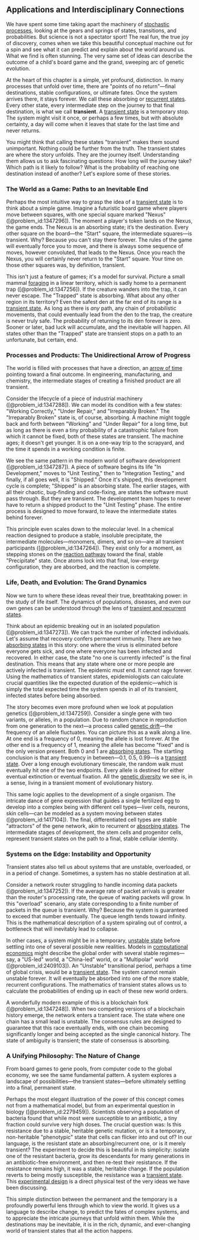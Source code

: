 ## Applications and Interdisciplinary Connections

We have spent some time taking apart the machinery of [stochastic processes](@article_id:141072), looking at the gears and springs of states, transitions, and probabilities. But science is not a spectator sport! The real fun, the true joy of discovery, comes when we take this beautiful conceptual machine out for a spin and see what it can predict and explain about the world around us. What we find is often stunning. The very same set of ideas can describe the outcome of a child's board game and the grand, sweeping arc of genetic evolution.

At the heart of this chapter is a simple, yet profound, distinction. In many processes that unfold over time, there are "points of no return"—final destinations, stable configurations, or ultimate fates. Once the system arrives there, it stays forever. We call these absorbing or [recurrent states](@article_id:276475). Every other state, every intermediate step on the journey to that final destination, is what we call **transient**. A [transient state](@article_id:260116) is a temporary stop. The system might visit it once, or perhaps a few times, but with absolute certainty, a day will come when it leaves that state for the last time and never returns.

You might think that calling these states "transient" makes them sound unimportant. Nothing could be further from the truth. The transient states are where the story unfolds. They are the journey itself. Understanding them allows us to ask fascinating questions: How long will the journey take? Which path is it likely to follow? What is the probability of reaching one destination instead of another? Let's explore some of these stories.

### The World as a Game: Paths to an Inevitable End

Perhaps the most intuitive way to grasp the idea of a [transient state](@article_id:260116) is to think about a simple game. Imagine a futuristic board game where players move between squares, with one special square marked "Nexus" ([@problem_id:1347296]). The moment a player's token lands on the Nexus, the game ends. The Nexus is an absorbing state; it’s the destination. Every other square on the board—the "Start" square, the intermediate squares—is transient. Why? Because you can't stay there forever. The rules of the game will eventually force you to move, and there is always some sequence of moves, however convoluted, that leads to the Nexus. Once you reach the Nexus, you will certainly never return to the "Start" square. Your time on those other squares was, by definition, transient.

This isn't just a feature of games; it's a model for survival. Picture a small mammal [foraging](@article_id:180967) in a linear territory, which is sadly home to a permanent trap ([@problem_id:1347256]). If the creature wanders into the trap, it can never escape. The "Trapped" state is absorbing. What about any other region in its territory? Even the safest den at the far end of its range is a [transient state](@article_id:260116). As long as there is *any* path, any chain of probabilistic movements, that could eventually lead from the den to the trap, the creature is never truly safe. The probability of returning to its den forever is zero. Sooner or later, bad luck will accumulate, and the inevitable will happen. All states other than the "Trapped" state are transient stops on a path to an unfortunate, but certain, end.

### Processes and Products: The Unidirectional Arrow of Progress

The world is filled with processes that have a direction, an [arrow of time](@article_id:143285) pointing toward a final outcome. In engineering, manufacturing, and chemistry, the intermediate stages of creating a finished product are all transient.

Consider the lifecycle of a piece of industrial machinery ([@problem_id:1347288]). We can model its condition with a few states: "Working Correctly," "Under Repair," and "Irreparably Broken." The "Irreparably Broken" state is, of course, absorbing. A machine might toggle back and forth between "Working" and "Under Repair" for a long time, but as long as there is even a tiny probability of a catastrophic failure from which it cannot be fixed, both of these states are transient. The machine ages; it doesn't get younger. It is on a one-way trip to the scrapyard, and the time it spends in a working condition is finite.

We see the same pattern in the modern world of software development ([@problem_id:1347287]). A piece of software begins its life "In Development," moves to "Unit Testing," then to "Integration Testing," and finally, if all goes well, it is "Shipped." Once it's shipped, this development cycle is complete; "Shipped" is an absorbing state. The earlier stages, with all their chaotic, bug-finding and code-fixing, are states the software must pass through. But they are transient. The development team hopes to never have to return a shipped product to the "Unit Testing" phase. The entire process is designed to move forward, to leave the intermediate states behind forever.

This principle even scales down to the molecular level. In a chemical reaction designed to produce a stable, insoluble precipitate, the intermediate molecules—monomers, dimers, and so on—are all transient participants ([@problem_id:1347264]). They exist only for a moment, as stepping stones on the [reaction pathway](@article_id:268030) toward the final, stable "Precipitate" state. Once atoms lock into that final, low-energy configuration, they are absorbed, and the reaction is complete.

### Life, Death, and Evolution: The Grand Dynamics

Now we turn to where these ideas reveal their true, breathtaking power: in the study of life itself. The dynamics of populations, diseases, and even our own genes can be understood through the lens of [transient and recurrent states](@article_id:272071).

Think about an epidemic breaking out in an isolated population ([@problem_id:1347273]). We can track the number of infected individuals. Let's assume that recovery confers permanent immunity. There are two [absorbing states](@article_id:160542) in this story: one where the virus is eliminated before everyone gets sick, and one where everyone has been infected and recovered. In either case, the state "no one is currently infected" is the final destination. This means that any state where one or more people are actively infected is transient. The epidemic *must* end. It cannot rage forever. Using the mathematics of transient states, epidemiologists can calculate crucial quantities like the expected duration of the epidemic—which is simply the total expected time the system spends in all of its transient, infected states before being absorbed.

The story becomes even more profound when we look at population genetics ([@problem_id:1347259]). Consider a single gene with two variants, or alleles, in a population. Due to random chance in reproduction from one generation to the next—a process called [genetic drift](@article_id:145100)—the frequency of an allele fluctuates. You can picture this as a walk along a line. At one end is a frequency of 0, meaning the allele is lost forever. At the other end is a frequency of 1, meaning the allele has become "fixed" and is the only version present. Both 0 and 1 are [absorbing states](@article_id:160542). The startling conclusion is that any frequency in between—0.1, 0.5, 0.99—is a [transient state](@article_id:260116). Over a long enough evolutionary timescale, the random walk must eventually hit one of the two endpoints. Every allele is destined for either eventual extinction or eventual fixation. All the [genetic diversity](@article_id:200950) we see is, in a sense, living in a transient moment of evolutionary history.

This same logic applies to the development of a single organism. The intricate dance of gene expression that guides a single fertilized egg to develop into a complex being with different cell types—liver cells, neurons, skin cells—can be modeled as a system moving between states ([@problem_id:1417104]). The final, differentiated cell types are stable "attractors" of the gene network, akin to recurrent or [absorbing states](@article_id:160542). The intermediate stages of development, the stem cells and progenitor cells, represent transient states on the path to a final, stable cellular identity.

### Systems on the Edge: Instability and Opportunity

Transient states also tell us about systems that are unstable, overloaded, or in a period of change. Sometimes, a system has no stable destination at all.

Consider a network router struggling to handle incoming data packets ([@problem_id:1347252]). If the average rate of packet arrivals is greater than the router's processing rate, the queue of waiting packets will grow. In this "overload" scenario, any state corresponding to a finite number of packets in the queue is transient. Why? Because the system is guaranteed to exceed that number eventually. The queue length tends toward infinity. This is the mathematical description of a system spiraling out of control, a bottleneck that will inevitably lead to collapse.

In other cases, a system might be in a temporary, [unstable state](@article_id:170215) before settling into one of several possible new realities. Models in [computational economics](@article_id:140429) might describe the global order with several stable regimes—say, a "US-led" world, a "China-led" world, or a "Multipolar" world ([@problem_id:2409103]). An "Unstable" transitional period, perhaps a time of global crisis, would be a [transient state](@article_id:260116). The system cannot remain unstable forever. It will eventually be absorbed into one of the more stable, recurrent configurations. The mathematics of transient states allows us to calculate the probabilities of ending up in each of these new world orders.

A wonderfully modern example of this is a blockchain fork ([@problem_id:1347248]). When two competing versions of a blockchain history emerge, the network enters a transient race. The state where one chain has a small lead is unstable. The consensus rules are designed to guarantee that this race eventually ends, with one chain becoming significantly longer and being accepted as the single canonical history. The state of ambiguity is transient; the state of consensus is absorbing.

### A Unifying Philosophy: The Nature of Change

From board games to gene pools, from computer code to the global economy, we see the same fundamental pattern. A system explores a landscape of possibilities—the transient states—before ultimately settling into a final, permanent state.

Perhaps the most elegant illustration of the power of this concept comes not from a mathematical model, but from an experimental question in biology ([@problem_id:2279459]). Scientists observing a population of bacteria found that while most were susceptible to an antibiotic, a tiny fraction could survive very high doses. The crucial question was: Is this resistance due to a stable, heritable genetic mutation, or is it a temporary, non-heritable "phenotypic" state that cells can flicker into and out of? In our language, is the resistant state an absorbing/recurrent one, or is it merely transient? The experiment to decide this is beautiful in its simplicity: isolate one of the resistant bacteria, grow its descendants for many generations in an antibiotic-free environment, and then re-test their resistance. If the resistance remains high, it was a stable, heritable change. If the population reverts to being mostly susceptible, the resistance was a [transient state](@article_id:260116). This [experimental design](@article_id:141953) is a direct physical test of the very ideas we have been discussing.

This simple distinction between the permanent and the temporary is a profoundly powerful lens through which to view the world. It gives us a language to describe change, to predict the fates of complex systems, and to appreciate the intricate journeys that unfold within them. While the destinations may be inevitable, it is in the rich, dynamic, and ever-changing world of transient states that all the action happens.